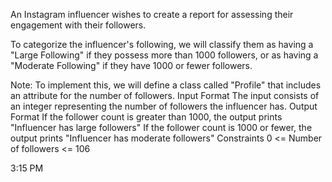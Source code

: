 An Instagram influencer wishes to create a report for assessing their engagement with their followers.

To categorize the influencer's following, we will classify them as having a "Large Following" if they possess more than 1000 followers, or as having a "Moderate Following" if they have 1000 or fewer followers.

Note: To implement this, we will define a class called "Profile" that includes an attribute for the number of followers.
Input Format
The input consists of an integer representing the number of followers the influencer has.
Output Format
If the follower count is greater than 1000, the output prints "Influencer has large followers"
If the follower count is 1000 or fewer, the output prints "Influencer has moderate followers"
Constraints
0 <= Number of followers <= 106

3:15 PM
